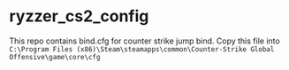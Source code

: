 # ryzzer_cs2_config
This repo contains bind.cfg for counter strike jump bind.
Copy this file into `C:\Program Files (x86)\Steam\steamapps\common\Counter-Strike Global Offensive\game\core\cfg`
